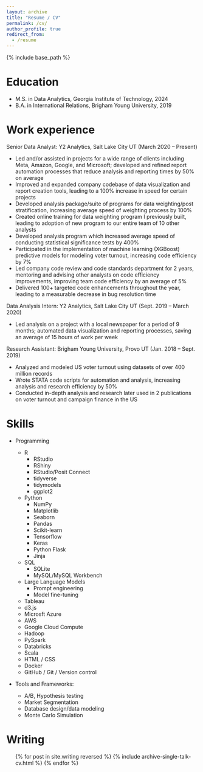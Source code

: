 ```yaml
---
layout: archive
title: "Resume / CV"
permalink: /cv/
author_profile: true
redirect_from:
  - /resume
---
```


{% include base_path %}

Education
======
* M.S. in Data Analytics, Georgia Institute of Technology, 2024
* B.A. in International Relations, Brigham Young University, 2019

Work experience
======
Senior Data Analyst: Y2 Analytics, Salt Lake City UT (March 2020 – Present)
* Led and/or assisted in projects for a wide range of clients including Meta, Amazon, Google, and Microsoft; developed and refined report automation processes that reduce analysis and reporting times by 50% on average
* Improved and expanded company codebase of data visualization and report creation tools, leading to a 100% increase in speed for certain projects
* Developed analysis package/suite of programs for data weighting/post stratification, increasing average speed of weighting process by 100%
* Created online training for data weighting program I previously built, leading to adoption of new program to our entire team of 10 other analysts
* Developed analysis program which increased average speed of conducting statistical significance tests by 400%
* Participated in the implementation of machine learning (XGBoost) predictive models for modeling voter turnout, increasing code efficiency by 7%
* Led company code review and code standards department for 2 years, mentoring and advising other analysts on code efficiency improvements, improving team code efficiency by an average of 5%
* Delivered 100+ targeted code enhancements throughout the year, leading to a measurable decrease in bug resolution time

Data Analysis Intern: Y2 Analytics, Salt Lake City UT	(Sept. 2019 – March 2020)
* Led analysis on a project with a local newspaper for a period of 9 months; automated data visualization and reporting processes, saving an average of 15 hours of work per week

Research Assistant: Brigham Young University, Provo UT (Jan. 2018 – Sept. 2019)
* Analyzed and modeled US voter turnout using datasets of over 400 million records
* Wrote STATA code scripts for automation and analysis, increasing analysis and research efficiency by 50%
* Conducted in-depth analysis and research later used in 2 publications on voter turnout and campaign finance in the US
  
Skills
======
* Programming
  * R
    * RStudio
    * RShiny
    * RStudio/Posit Connect
    * tidyverse
    * tidymodels
    * ggplot2
  * Python
    * NumPy
    * Matplotlib
    * Seaborn
    * Pandas
    * Scikit-learn
    * Tensorflow
    * Keras
    * Python Flask
    * Jinja
  * SQL
    * SQLite
    * MySQL/MySQL Workbench
  * Large Language Models
    * Prompt engineering
    * Model fine-tuning
  * Tableau
  * d3.js
  * Microsft Azure
  * AWS
  * Google Cloud Compute
  * Hadoop
  * PySpark
  * Databricks
  * Scala
  * HTML / CSS
  * Docker
  * GitHub / Git / Version control

* Tools and Frameworks:
  * A/B, Hypothesis testing
  * Market Segmentation
  * Database design/data modeling
  * Monte Carlo Simulation

Writing
======
  <ul>{% for post in site.writing reversed %}
    {% include archive-single-talk-cv.html  %}
  {% endfor %}</ul>
